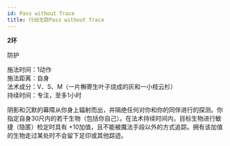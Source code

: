 ```yaml
---
id: Pass without Trace
title: 行动无踪Pass without Trace
---
```


**2环**

防护

施法时间：1动作  
施法距离：自身  
法术成分：V、S、M（一片槲寄生叶子烧成的灰和一小枝云杉）  
持续时间：专注，至多1小时  


阴影和沉默的幕障从你身上辐射而出，并隔绝任何对你和你的同伴进行的探测。你指定自身30尺内的若干生物（包括你自己）。在法术持续时间内，目标生物进行敏捷（隐匿）检定时具有 +10加值，且不能被魔法手段以外的方式追踪。拥有该加值的生物走过某处时不会留下足印或其他踪迹。
